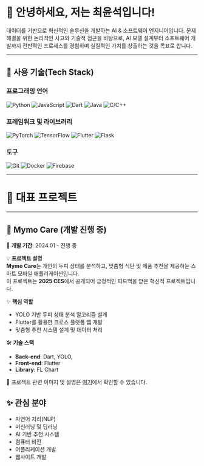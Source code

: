 # 👋 안녕하세요, 저는 최윤석입니다!

데이터를 기반으로 혁신적인 솔루션을 개발하는 AI & 소프트웨어 엔지니어입니다. 문제 해결을 위한 논리적인 사고와 기술적 접근을 바탕으로, AI 모델 설계부터 소프트웨어 개발까지 전반적인 프로세스를 경험하며 실질적인 가치를 창출하는 것을 목표로 합니다.



---

## 🚀 **사용 기술(Tech Stack)**

### **프로그래밍 언어**
![Python](https://img.shields.io/badge/-Python-3776AB?style=for-the-badge&logo=python&logoColor=white)
![JavaScript](https://img.shields.io/badge/-JavaScript-F7DF1E?style=for-the-badge&logo=javascript&logoColor=black)
![Dart](https://img.shields.io/badge/-Dart-0175C2?style=for-the-badge&logo=dart&logoColor=white)
![Java](https://img.shields.io/badge/-Java-007396?style=for-the-badge&logo=java&logoColor=white)
![C/C++](https://img.shields.io/badge/-C/C++-00599C?style=for-the-badge&logo=cplusplus&logoColor=white)

### **프레임워크 및 라이브러리**
![PyTorch](https://img.shields.io/badge/-PyTorch-EE4C2C?style=for-the-badge&logo=pytorch&logoColor=white)
![TensorFlow](https://img.shields.io/badge/-TensorFlow-FF6F00?style=for-the-badge&logo=tensorflow&logoColor=white)
![Flutter](https://img.shields.io/badge/-Flutter-02569B?style=for-the-badge&logo=flutter&logoColor=white)
![Flask](https://img.shields.io/badge/-Flask-000000?style=for-the-badge&logo=flask&logoColor=white)

### **도구**
![Git](https://img.shields.io/badge/-Git-F05032?style=for-the-badge&logo=git&logoColor=white)
![Docker](https://img.shields.io/badge/-Docker-2496ED?style=for-the-badge&logo=docker&logoColor=white)
![Firebase](https://img.shields.io/badge/-Firebase-FFCA28?style=for-the-badge&logo=firebase&logoColor=black)


---

# 📂 **대표 프로젝트**

---

## 🌟 **Mymo Care (개발 진행 중)**
📅 **개발 기간**: 2024.01 - 진행 중  

💡 **프로젝트 설명**  
**Mymo Care**는 개인의 두피 상태를 분석하고, 맞춤형 식단 및 제품 추천을 제공하는 스마트 모바일 애플리케이션입니다.  
이 프로젝트는 **2025 CES**에서 공개되어 긍정적인 피드백을 받은 혁신적 프로젝트입니다.

✨ **핵심 역할**  
- YOLO 기반 두피 상태 분석 알고리즘 설계  
- Flutter를 활용한 크로스 플랫폼 앱 개발  
- 맞춤형 추천 시스템 설계 및 데이터 처리  

🛠️ **기술 스택**  
- **Back-end**: Dart, YOLO,   
- **Front-end**: Flutter  
- **Library**: FL Chart

🔗 프로젝트 관련 이미지 및 설명은 [여기](https://github.com/hongjo-dev/scalp-analysis)에서 확인할 수 있습니다.


## ✨ **관심 분야**

- 자연어 처리(NLP)
- 머신러닝 및 딥러닝
- AI 기반 추천 시스템
- 컴퓨터 비전
- 어플리케이션 개발
- 웹사이트 개발
